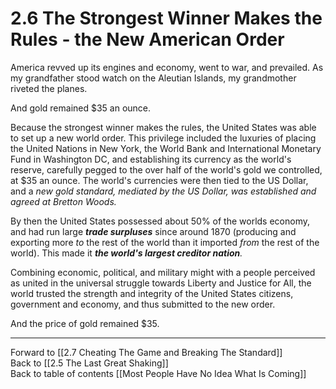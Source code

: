 # 2.6 The Strongest Winner Makes the Rules - the New American Order

America revved up its engines and economy, went to war, and prevailed. As my grandfather stood watch on the Aleutian Islands, my grandmother riveted the planes. 

And gold remained $35 an ounce. 

Because the strongest winner makes the rules, the United States was able to set up a new world order. This privilege included the luxuries of placing the United Nations in New York, the World Bank and International Monetary Fund in Washington DC, and establishing its currency as the world's reserve, carefully pegged to the over half of the world's gold we controlled, at $35 an ounce. The world's currencies were then tied to the US Dollar, and a *new gold standard, mediated by the US Dollar, was established and agreed at Bretton Woods.* 

By then the United States possessed about 50% of the worlds economy, and had run large ***trade surpluses*** since around 1870 (producing and exporting more *to* the rest of the world than it imported *from* the rest of the world). This made it ***the world's largest creditor nation**.*

Combining economic, political, and military might with a people perceived as united in the universal struggle towards Liberty and Justice for All, the world trusted the strength and integrity of the United States citizens, government and economy, and thus submitted to the new order. 

And the price of gold remained $35. 

___

Forward to [[2.7 Cheating The Game and Breaking The Standard]]  
Back to [[2.5 The Last Great Shaking]]   
Back to table of contents [[Most People Have No Idea What Is Coming]]   



